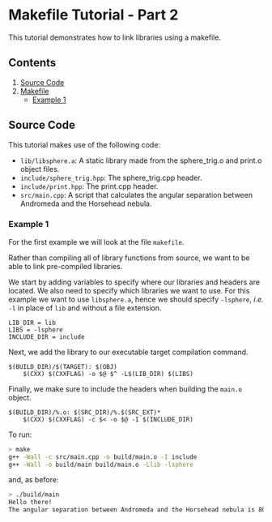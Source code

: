 # Makefile Tutorial - Part 2

This tutorial demonstrates how to link libraries using a makefile.

## Contents

1. [Source Code](#Source-Code)
1. [Makefile](#Makefile)
   * [Example 1](#Example-1)

## Source Code

This tutorial makes use of the following code:

- `lib/libsphere.a`: A static library made from the sphere_trig.o and print.o object files.
- `include/sphere_trig.hpp`: The sphere_trig.cpp header.
- `include/print.hpp`: The print.cpp header.
- `src/main.cpp`: A script that calculates the angular separation between Andromeda and the Horsehead nebula.

### Example 1

For the first example we will look at the file `makefile`.

Rather than compiling all of library functions from source, we want to be able to link pre-compiled libraries.

We start by adding variables to specify where our libraries and headers are located. We also need to specify which libraries we want to use. For this example we want to use `libsphere.a`, hence we should specify `-lsphere`, *i.e.* `-l` in place of `lib` and without a file extension.

```make
LIB_DIR = lib
LIBS = -lsphere
INCLUDE_DIR = include
```

Next, we add the library to our executable target compilation command.

```make
$(BUILD_DIR)/$(TARGET): $(OBJ)
	$(CXX) $(CXXFLAG) -o $@ $^ -L$(LIB_DIR) $(LIBS)
```

Finally, we make sure to include the headers when building the `main.o` object.

```make
$(BUILD_DIR)/%.o: $(SRC_DIR)/%.$(SRC_EXT)*
	$(CXX) $(CXXFLAG) -c $< -o $@ -I $(INCLUDE_DIR)
```

To run:

```bash
> make
g++ -Wall -c src/main.cpp -o build/main.o -I include
g++ -Wall -o build/main build/main.o -Llib -lsphere
```

and, as before:

```bash
> ./build/main
Hello there!
The angular separation between Andromeda and the Horsehead nebula is 80.1194 degrees.
```
